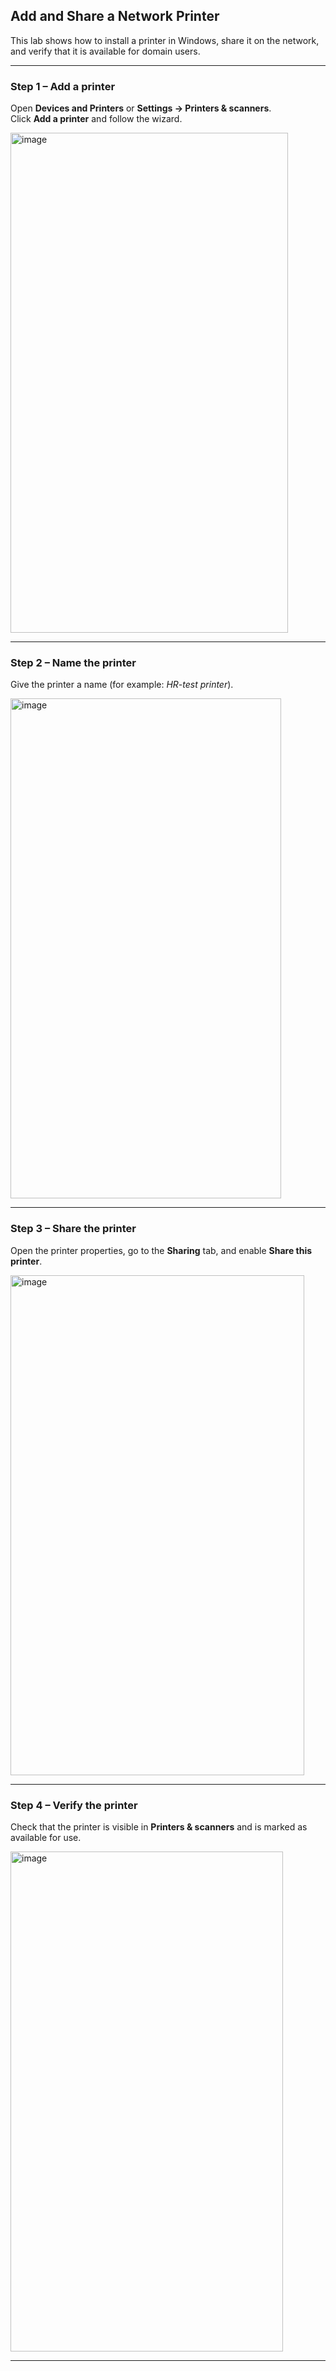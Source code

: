 ## Add and Share a Network Printer

This lab shows how to install a printer in Windows, share it on the network, and verify that it is available for domain users.  

---

### Step 1 – Add a printer
Open **Devices and Printers** or **Settings → Printers & scanners**.  
Click **Add a printer** and follow the wizard.  

<img width="444" height="800" alt="image" src="https://github.com/user-attachments/assets/3650ae67-ce6e-4f36-a7e2-02e3e76e3e25" />

---

### Step 2 – Name the printer
Give the printer a name (for example: *HR-test printer*).  

<img width="433" height="800" alt="image" src="https://github.com/user-attachments/assets/3a9df97d-5a2d-4408-87a0-175d358ecb42" />

---

### Step 3 – Share the printer
Open the printer properties, go to the **Sharing** tab, and enable **Share this printer**.  

<img width="470" height="800" alt="image" src="https://github.com/user-attachments/assets/6c385bc3-2360-4fed-a3e2-e985748d4c52" />

---

### Step 4 – Verify the printer
Check that the printer is visible in **Printers & scanners** and is marked as available for use.  

<img width="436" height="800" alt="image" src="https://github.com/user-attachments/assets/f7ef5201-949d-42d7-bfa4-720ab7195e18" />

---
